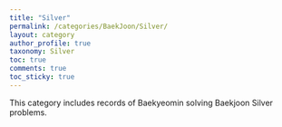 ```yaml
---
title: "Silver"
permalink: /categories/BaekJoon/Silver/
layout: category
author_profile: true
taxonomy: Silver
toc: true
comments: true
toc_sticky: true
---
```

This category includes records of Baekyeomin solving Baekjoon Silver problems.
